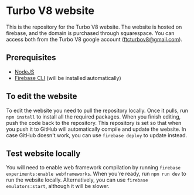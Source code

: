 # Turbo V8 website
This is the repository for the Turbo V8 website. The website is hosted on firebase, and the domain is purchased through squarespace. You can access both from the Turbo V8 google account (ftcturbov8@gmail.com).

## Prerequisites


* [NodeJS](https://nodejs.org/en/learn/getting-started/how-to-install-nodejs)
* [Firebase CLI](https://firebase.google.com/docs/cli) (will be installed automatically)

## To edit the website

To edit the website you need to pull the repository locally. Once it pulls, run `npm install` to install all the required packages. When you finish editing, push the code back to the repository. This repository is set so that when you push it to GitHub will automatically compile and update the website. In case GitHub doesn't work, you can use `firebase deploy` to update instead.

## Test website locally

You will need to enable web framework compilation by running `firebase experiments:enable webframeworks`. When you're ready, run `npm run dev` to run the website locally. Alternatively, you can use `firebase emulators:start`, although it will be slower.